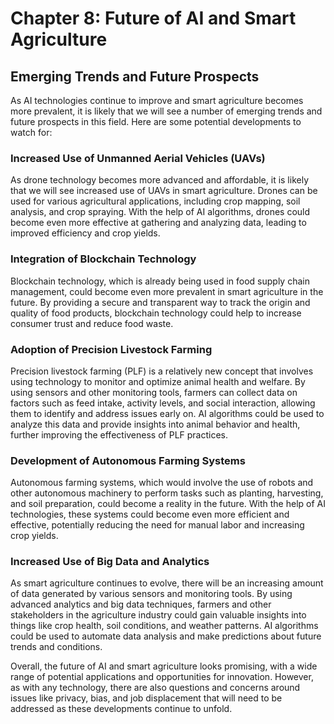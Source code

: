 Chapter 8: Future of AI and Smart Agriculture
=============================================

Emerging Trends and Future Prospects
------------------------------------

As AI technologies continue to improve and smart agriculture becomes more prevalent, it is likely that we will see a number of emerging trends and future prospects in this field. Here are some potential developments to watch for:

### Increased Use of Unmanned Aerial Vehicles (UAVs)

As drone technology becomes more advanced and affordable, it is likely that we will see increased use of UAVs in smart agriculture. Drones can be used for various agricultural applications, including crop mapping, soil analysis, and crop spraying. With the help of AI algorithms, drones could become even more effective at gathering and analyzing data, leading to improved efficiency and crop yields.

### Integration of Blockchain Technology

Blockchain technology, which is already being used in food supply chain management, could become even more prevalent in smart agriculture in the future. By providing a secure and transparent way to track the origin and quality of food products, blockchain technology could help to increase consumer trust and reduce food waste.

### Adoption of Precision Livestock Farming

Precision livestock farming (PLF) is a relatively new concept that involves using technology to monitor and optimize animal health and welfare. By using sensors and other monitoring tools, farmers can collect data on factors such as feed intake, activity levels, and social interaction, allowing them to identify and address issues early on. AI algorithms could be used to analyze this data and provide insights into animal behavior and health, further improving the effectiveness of PLF practices.

### Development of Autonomous Farming Systems

Autonomous farming systems, which would involve the use of robots and other autonomous machinery to perform tasks such as planting, harvesting, and soil preparation, could become a reality in the future. With the help of AI technologies, these systems could become even more efficient and effective, potentially reducing the need for manual labor and increasing crop yields.

### Increased Use of Big Data and Analytics

As smart agriculture continues to evolve, there will be an increasing amount of data generated by various sensors and monitoring tools. By using advanced analytics and big data techniques, farmers and other stakeholders in the agriculture industry could gain valuable insights into things like crop health, soil conditions, and weather patterns. AI algorithms could be used to automate data analysis and make predictions about future trends and conditions.

Overall, the future of AI and smart agriculture looks promising, with a wide range of potential applications and opportunities for innovation. However, as with any technology, there are also questions and concerns around issues like privacy, bias, and job displacement that will need to be addressed as these developments continue to unfold.
